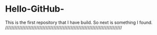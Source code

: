 # Hello-GitHub-
This is the first repository that I have build.
So next is something I found.
///////////////////////////////////////////////////////////////////////////
